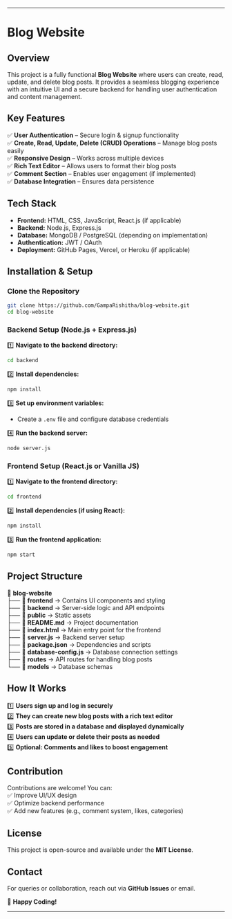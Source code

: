 

---

# **Blog Website**  

## **Overview**  
This project is a fully functional **Blog Website** where users can create, read, update, and delete blog posts. It provides a seamless blogging experience with an intuitive UI and a secure backend for handling user authentication and content management.  

## **Key Features**  
✅ **User Authentication** – Secure login & signup functionality  
✅ **Create, Read, Update, Delete (CRUD) Operations** – Manage blog posts easily  
✅ **Responsive Design** – Works across multiple devices  
✅ **Rich Text Editor** – Allows users to format their blog posts  
✅ **Comment Section** – Enables user engagement (if implemented)  
✅ **Database Integration** – Ensures data persistence  

## **Tech Stack**  
- **Frontend:** HTML, CSS, JavaScript, React.js (if applicable)  
- **Backend:** Node.js, Express.js  
- **Database:** MongoDB / PostgreSQL (depending on implementation)  
- **Authentication:** JWT / OAuth  
- **Deployment:** GitHub Pages, Vercel, or Heroku (if applicable)  

## **Installation & Setup**  

### **Clone the Repository**  
```sh
git clone https://github.com/GampaRishitha/blog-website.git
cd blog-website
```

### **Backend Setup (Node.js + Express.js)**  
1️⃣ **Navigate to the backend directory:**  
```sh
cd backend
```
2️⃣ **Install dependencies:**  
```sh
npm install
```
3️⃣ **Set up environment variables:**  
- Create a `.env` file and configure database credentials  

4️⃣ **Run the backend server:**  
```sh
node server.js
```

### **Frontend Setup (React.js or Vanilla JS)**  
1️⃣ **Navigate to the frontend directory:**  
```sh
cd frontend
```
2️⃣ **Install dependencies (if using React):**  
```sh
npm install
```
3️⃣ **Run the frontend application:**  
```sh
npm start
```

## **Project Structure**  
📂 **blog-website**  
 ├── 📁 **frontend** → Contains UI components and styling  
 ├── 📁 **backend** → Server-side logic and API endpoints  
 ├── 📁 **public** → Static assets  
 ├── 📄 **README.md** → Project documentation  
 ├── 📄 **index.html** → Main entry point for the frontend  
 ├── 📄 **server.js** → Backend server setup  
 ├── 📄 **package.json** → Dependencies and scripts  
 ├── 📄 **database-config.js** → Database connection settings  
 ├── 📁 **routes** → API routes for handling blog posts  
 └── 📁 **models** → Database schemas  

## **How It Works**  
1️⃣ **Users sign up and log in securely**  
2️⃣ **They can create new blog posts with a rich text editor**  
3️⃣ **Posts are stored in a database and displayed dynamically**  
4️⃣ **Users can update or delete their posts as needed**  
5️⃣ **Optional: Comments and likes to boost engagement**  

## **Contribution**  
Contributions are welcome! You can:  
✅ Improve UI/UX design  
✅ Optimize backend performance  
✅ Add new features (e.g., comment system, likes, categories)  

## **License**  
This project is open-source and available under the **MIT License**.  

## **Contact**  
For queries or collaboration, reach out via **GitHub Issues** or email.  

🚀 **Happy Coding!**  

---
